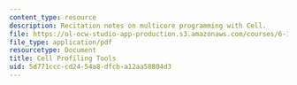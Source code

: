 ```yaml
---
content_type: resource
description: Recitation notes on multicore programming with Cell.
file: https://ol-ocw-studio-app-production.s3.amazonaws.com/courses/6-189-multicore-programming-primer-january-iap-2007/5d771ccccd2454a8dfcba12aa58804d3_6189recitatn5.pdf
file_type: application/pdf
resourcetype: Document
title: Cell Profiling Tools
uid: 5d771ccc-cd24-54a8-dfcb-a12aa58804d3
---
```

